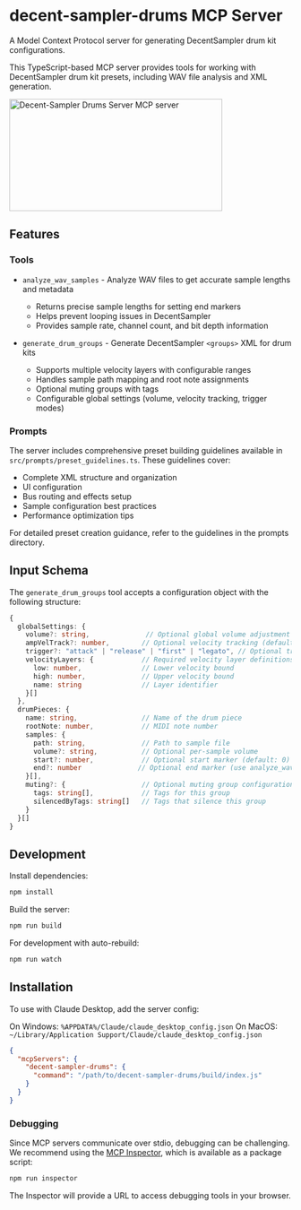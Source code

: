 # decent-sampler-drums MCP Server

A Model Context Protocol server for generating DecentSampler drum kit configurations.

This TypeScript-based MCP server provides tools for working with DecentSampler drum kit presets, including WAV file analysis and XML generation.

<a href="https://glama.ai/mcp/servers/phypkuqwcn"><img width="380" height="200" src="https://glama.ai/mcp/servers/phypkuqwcn/badge" alt="Decent-Sampler Drums Server MCP server" /></a>

## Features

### Tools

- `analyze_wav_samples` - Analyze WAV files to get accurate sample lengths and metadata
  - Returns precise sample lengths for setting end markers
  - Helps prevent looping issues in DecentSampler
  - Provides sample rate, channel count, and bit depth information

- `generate_drum_groups` - Generate DecentSampler `<groups>` XML for drum kits
  - Supports multiple velocity layers with configurable ranges
  - Handles sample path mapping and root note assignments
  - Optional muting groups with tags
  - Configurable global settings (volume, velocity tracking, trigger modes)

### Prompts

The server includes comprehensive preset building guidelines available in `src/prompts/preset_guidelines.ts`. These guidelines cover:
- Complete XML structure and organization
- UI configuration
- Bus routing and effects setup
- Sample configuration best practices
- Performance optimization tips

For detailed preset creation guidance, refer to the guidelines in the prompts directory.

## Input Schema

The `generate_drum_groups` tool accepts a configuration object with the following structure:

```typescript
{
  globalSettings: {
    volume?: string,              // Optional global volume adjustment
    ampVelTrack?: number,        // Optional velocity tracking (default: 1)
    trigger?: "attack" | "release" | "first" | "legato", // Optional trigger mode (default: "attack")
    velocityLayers: {            // Required velocity layer definitions
      low: number,               // Lower velocity bound
      high: number,              // Upper velocity bound
      name: string               // Layer identifier
    }[]
  },
  drumPieces: {
    name: string,                // Name of the drum piece
    rootNote: number,            // MIDI note number
    samples: {
      path: string,              // Path to sample file
      volume?: string,           // Optional per-sample volume
      start?: number,            // Optional start marker (default: 0)
      end?: number              // Optional end marker (use analyze_wav_samples to get this)
    }[],
    muting?: {                   // Optional muting group configuration
      tags: string[],            // Tags for this group
      silencedByTags: string[]   // Tags that silence this group
    }
  }[]
}
```

## Development

Install dependencies:
```bash
npm install
```

Build the server:
```bash
npm run build
```

For development with auto-rebuild:
```bash
npm run watch
```

## Installation

To use with Claude Desktop, add the server config:

On Windows: `%APPDATA%/Claude/claude_desktop_config.json`
On MacOS: `~/Library/Application Support/Claude/claude_desktop_config.json`

```json
{
  "mcpServers": {
    "decent-sampler-drums": {
      "command": "/path/to/decent-sampler-drums/build/index.js"
    }
  }
}
```

### Debugging

Since MCP servers communicate over stdio, debugging can be challenging. We recommend using the [MCP Inspector](https://github.com/modelcontextprotocol/inspector), which is available as a package script:

```bash
npm run inspector
```

The Inspector will provide a URL to access debugging tools in your browser.
